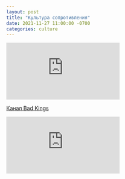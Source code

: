 ```yaml
---
layout: post
title: "Культура сопротивления"
date: 2021-11-27 11:00:00 -0700
categories: culture
---
```


<div class="youtube-container">
   <iframe class="responsive-iframe" src="https://www.youtube.com/embed/slXoFCITuec" frameborder="0" allowfullscreen="allowfullscreen"></iframe>
</div>

[Канал Bad Kings](https://www.youtube.com/channel/UCr364ALOrK1dFIADF9rxPlg)

<div class="youtube-container">
   <iframe class="responsive-iframe" src="https://www.youtube.com/embed/JqLETPyYtMo" frameborder="0" allowfullscreen="allowfullscreen"></iframe>
</div>
